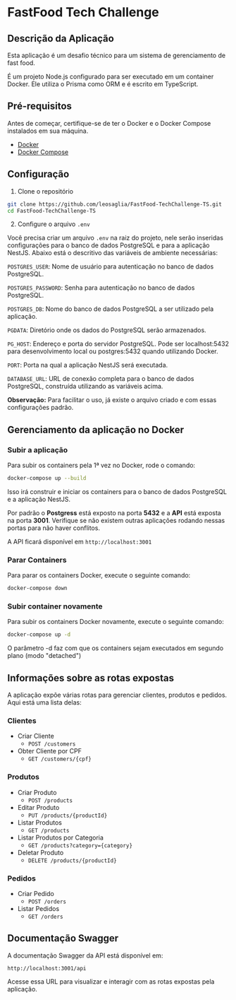# FastFood Tech Challenge

## Descrição da Aplicação

Esta aplicação é um desafio técnico para um sistema de gerenciamento de fast food.

É um projeto Node.js configurado para ser executado em um container Docker. Ele utiliza o Prisma como ORM e é escrito em TypeScript.

## Pré-requisitos

Antes de começar, certifique-se de ter o Docker e o Docker Compose instalados em sua máquina.

- [Docker](https://docs.docker.com/get-docker/)
- [Docker Compose](https://docs.docker.com/compose/install/)

## Configuração

1. Clone o repositório
```sh
git clone https://github.com/leosaglia/FastFood-TechChallenge-TS.git
cd FastFood-TechChallenge-TS
```
2. Configure o arquivo `.env`

Você precisa criar um arquivo `.env` na raiz do projeto, nele serão inseridas configurações para o banco de dados PostgreSQL e para a aplicação NestJS. Abaixo está o descritivo das variáveis de ambiente necessárias:

`POSTGRES_USER`: Nome de usuário para autenticação no banco de dados PostgreSQL.

`POSTGRES_PASSWORD`: Senha para autenticação no banco de dados PostgreSQL.

`POSTGRES_DB`: Nome do banco de dados PostgreSQL a ser utilizado pela aplicação.

`PGDATA`: Diretório onde os dados do PostgreSQL serão armazenados.

`PG_HOST`: Endereço e porta do servidor PostgreSQL. Pode ser localhost:5432 para desenvolvimento local ou postgres:5432 quando utilizando Docker.

`PORT`: Porta na qual a aplicação NestJS será executada.

`DATABASE_URL`: URL de conexão completa para o banco de dados PostgreSQL, construída utilizando as variáveis acima.

**Observação:** Para facilitar o uso, já existe o arquivo criado e com essas configurações padrão.

## Gerenciamento da aplicação no Docker

### Subir a aplicação

Para subir os containers pela 1ª vez no Docker, rode o comando:
   
```sh
docker-compose up --build
```

Isso irá construir e iniciar os containers para o banco de dados PostgreSQL e a aplicação NestJS.

Por padrão o **Postgress** está exposto na porta **5432** e a **API** está exposta na porta **3001**. Verifique se não existem outras aplicações rodando nessas portas para não haver conflitos.

A API ficará disponível em `http://localhost:3001`

### Parar Containers

Para parar os containers Docker, execute o seguinte comando:

```sh
docker-compose down
```

### Subir container novamente

Para subir os containers Docker novamente, execute o seguinte comando:
```sh
docker-compose up -d
```
O parâmetro -d faz com que os containers sejam executados em segundo plano (modo "detached")

## Informações sobre as rotas expostas
A aplicação expõe várias rotas para gerenciar clientes, produtos e pedidos. Aqui está uma lista delas:

### Clientes

- Criar Cliente
  - `POST /customers`
- Obter Cliente por CPF
  - `GET /customers/{cpf}`

### Produtos
- Criar Produto
  - `POST /products`
- Editar Produto
  - `PUT /products/{productId}`
- Listar Produtos
  - `GET /products`
- Listar Produtos por Categoria
  - `GET /products?category={category}`
- Deletar Produto
  - `DELETE /products/{productId}`

### Pedidos
- Criar Pedido
  - `POST /orders`
- Listar Pedidos
  - `GET /orders`

## Documentação Swagger

A documentação Swagger da API está disponível em:

```
http://localhost:3001/api
```

Acesse essa URL para visualizar e interagir com as rotas expostas pela aplicação.